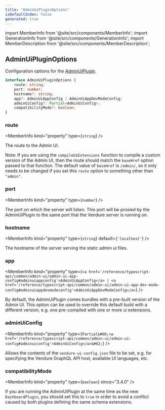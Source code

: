 ```yaml
---
title: "AdminUiPluginOptions"
isDefaultIndex: false
generated: true
---
```

<!-- This file was generated from the Vendure source. Do not modify. Instead, re-run the "docs:build" script -->
import MemberInfo from '@site/src/components/MemberInfo';
import GenerationInfo from '@site/src/components/GenerationInfo';
import MemberDescription from '@site/src/components/MemberDescription';


## AdminUiPluginOptions

<GenerationInfo sourceFile="packages/admin-ui-plugin/src/plugin.ts" sourceLine="36" packageName="@vendure/admin-ui-plugin" />

Configuration options for the <a href='/reference/core-plugins/admin-ui-plugin/#adminuiplugin'>AdminUiPlugin</a>.

```ts title="Signature"
interface AdminUiPluginOptions {
    route: string;
    port: number;
    hostname?: string;
    app?: AdminUiAppConfig | AdminUiAppDevModeConfig;
    adminUiConfig?: Partial<AdminUiConfig>;
    compatibilityMode?: boolean;
}
```

<div className="members-wrapper">

### route

<MemberInfo kind="property" type={`string`}   />

The route to the Admin UI.

Note: If you are using the `compileUiExtensions` function to compile a custom version of the Admin UI, then
the route should match the `baseHref` option passed to that function. The default value of `baseHref` is `/admin/`,
so it only needs to be changed if you set this `route` option to something other than `"admin"`.
### port

<MemberInfo kind="property" type={`number`}   />

The port on which the server will listen. This port will be proxied by the AdminUiPlugin to the same port that
the Vendure server is running on.
### hostname

<MemberInfo kind="property" type={`string`} default={`'localhost'`}   />

The hostname of the server serving the static admin ui files.
### app

<MemberInfo kind="property" type={`<a href='/reference/typescript-api/common/admin-ui/admin-ui-app-config#adminuiappconfig'>AdminUiAppConfig</a> | <a href='/reference/typescript-api/common/admin-ui/admin-ui-app-dev-mode-config#adminuiappdevmodeconfig'>AdminUiAppDevModeConfig</a>`}   />

By default, the AdminUiPlugin comes bundles with a pre-built version of the
Admin UI. This option can be used to override this default build with a different
version, e.g. one pre-compiled with one or more ui extensions.
### adminUiConfig

<MemberInfo kind="property" type={`Partial&#60;<a href='/reference/typescript-api/common/admin-ui/admin-ui-config#adminuiconfig'>AdminUiConfig</a>&#62;`}   />

Allows the contents of the `vendure-ui-config.json` file to be set, e.g.
for specifying the Vendure GraphQL API host, available UI languages, etc.
### compatibilityMode

<MemberInfo kind="property" type={`boolean`}  since="3.4.0"  />

If you are running the AdminUiPlugin at the same time as the new `DashboardPlugin`, you should
set this to `true` in order to avoid a conflict caused by both plugins defining the same
schema extensions.


</div>
